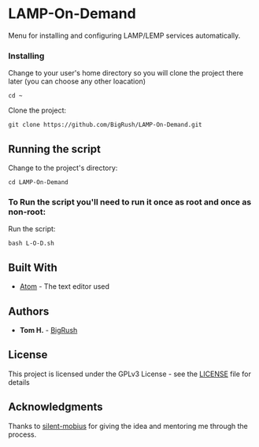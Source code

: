 # LAMP-On-Demand

Menu for installing and configuring LAMP/LEMP services automatically.


### Installing

Change to your user's home directory
so you will clone the project there later (you can choose any other loacation) 

```
cd ~
```

Clone the project:

```
git clone https://github.com/BigRush/LAMP-On-Demand.git
```



## Running the script

Change to the project's directory:

```
cd LAMP-On-Demand
```

### To Run the script you'll need to run it once as **root** and once as **non-root**:


Run the script:

```
bash L-O-D.sh
```



## Built With

* [Atom](https://atom.io/) - The text editor used


## Authors

* **Tom H.** - [BigRush](https://github.com/bigrush)


## License

This project is licensed under the GPLv3 License - see the [LICENSE](https://github.com/BigRush/LAMP-On-Demand/blob/master/LICENSE) file for details

## Acknowledgments

Thanks to [silent-mobius](https://github.com/silent-mobius) for giving the idea and mentoring me through the process.

